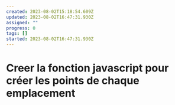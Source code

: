 ```yaml
---
created: 2023-08-02T15:18:54.609Z
updated: 2023-08-02T16:47:31.930Z
assigned: ""
progress: 0
tags: []
started: 2023-08-02T16:47:31.930Z
---
```


# Creer la fonction javascript pour créer les points de chaque emplacement
